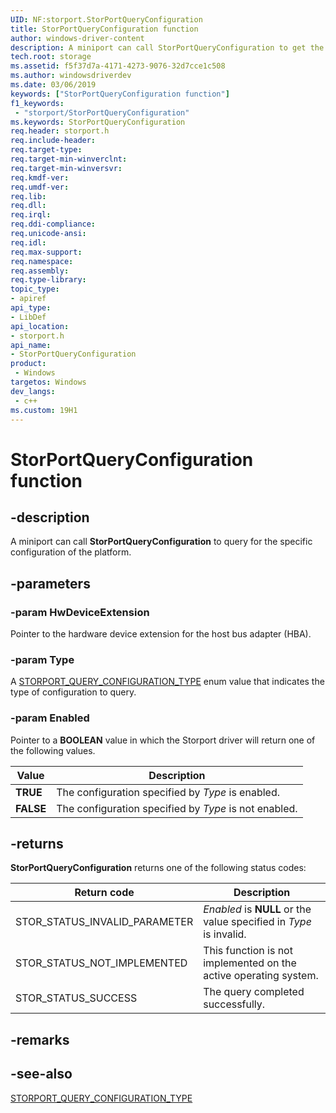 ```yaml
---
UID: NF:storport.StorPortQueryConfiguration
title: StorPortQueryConfiguration function
author: windows-driver-content
description: A miniport can call StorPortQueryConfiguration to get the specific configuration of the platform. 
tech.root: storage
ms.assetid: f5f37d7a-4171-4273-9076-32d7cce1c508
ms.author: windowsdriverdev
ms.date: 03/06/2019
keywords: ["StorPortQueryConfiguration function"]
f1_keywords:
 - "storport/StorPortQueryConfiguration"
ms.keywords: StorPortQueryConfiguration
req.header: storport.h
req.include-header:
req.target-type:
req.target-min-winverclnt:
req.target-min-winversvr:
req.kmdf-ver:
req.umdf-ver:
req.lib:
req.dll:
req.irql: 
req.ddi-compliance:
req.unicode-ansi:
req.idl:
req.max-support:
req.namespace:
req.assembly:
req.type-library: 
topic_type: 
- apiref
api_type: 
- LibDef
api_location:
- storport.h
api_name: 
- StorPortQueryConfiguration
product:
 - Windows
targetos: Windows
dev_langs:
 - c++
ms.custom: 19H1
---
```


# StorPortQueryConfiguration function

## -description

A miniport can call **StorPortQueryConfiguration** to query for the specific configuration of the platform.

## -parameters

### -param HwDeviceExtension

Pointer to the hardware device extension for the host bus adapter (HBA).

### -param Type

A [STORPORT_QUERY_CONFIGURATION_TYPE](ne-storport-storport_query_configuration_type.md) enum value that indicates the type of configuration to query.

### -param Enabled

Pointer to a **BOOLEAN** value in which the Storport driver will return one of the following values.

| Value | Description |
| ----- | ----------- |
| **TRUE** | The configuration specified by *Type* is enabled. |
| **FALSE** | The configuration specified by *Type* is not enabled. |

## -returns

**StorPortQueryConfiguration** returns one of the following status codes:

| Return code | Description |
| ----------- | ----------- |
| STOR_STATUS_INVALID_PARAMETER | *Enabled* is **NULL** or the value specified in *Type* is invalid. |
| STOR_STATUS_NOT_IMPLEMENTED | This function is not implemented on the active operating system. |
| STOR_STATUS_SUCCESS | The query completed successfully. |

## -remarks

## -see-also

[STORPORT_QUERY_CONFIGURATION_TYPE](ne-storport-storport_query_configuration_type.md)

